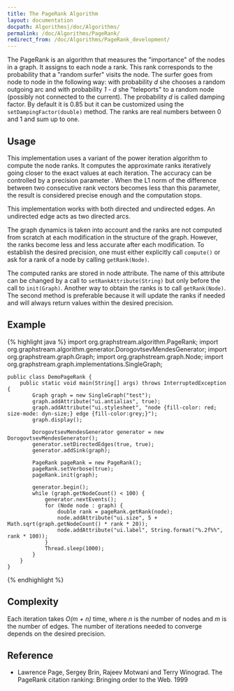 ```yaml
---
title: The PageRank Algorithm
layout: documentation
docpath: Algorithms|/doc/Algorithms/
permalink: /doc/Algorithms/PageRank/
redirect_from: /doc/Algorithms/PageRank_development/
---
```


The PageRank is an algorithm that measures the "importance" of the nodes in a
graph. It assigns to each node a rank. This rank corresponds to the
probability that a "random surfer" visits the node. The surfer goes from node
to node in the following way: with probability *d* she chooses a
random outgoing arc and with probability *1 - d* she "teleports" to a
random node (possibly not connected to the current). The probability
*d* is called damping factor. By default it is 0.85 but it can be
customized using the ``setDampingFactor(double)`` method. The ranks are real
numbers between 0 and 1 and sum up to one.

## Usage

This implementation uses a variant of the power iteration algorithm to
compute the node ranks. It computes the approximate ranks iteratively going
closer to the exact values at each iteration. The accuracy can be controlled
by a precision parameter . When the L1
norm of the difference between two consecutive rank vectors becomes less than
this parameter, the result is considered precise enough and the computation
stops.

This implementation works with both directed and undirected edges. An
undirected edge acts as two directed arcs.

The graph dynamics is taken into account and the ranks are not computed from
scratch at each modification in the structure of the graph. However, the
ranks become less and less accurate after each modification. To establish the
desired precision, one must either explicitly call ``compute()`` or ask
for a rank of a node by calling ``getRank(Node)``.

The computed ranks are stored in node attribute. The name of this attribute
can be changed by a call to ``setRankAttribute(String)`` but only before
the call to ``init(Graph)``. Another way to obtain the ranks is to call
``getRank(Node)``. The second method is preferable because it will
update the ranks if needed and will always return values within the desired
precision.


## Example

{% highlight java %}
	import org.graphstream.algorithm.PageRank;
	import org.graphstream.algorithm.generator.DorogovtsevMendesGenerator;
	import org.graphstream.graph.Graph;
	import org.graphstream.graph.Node;
	import org.graphstream.graph.implementations.SingleGraph;

	public class DemoPageRank {
		public static void main(String[] args) throws InterruptedException {
			Graph graph = new SingleGraph("test");
			graph.addAttribute("ui.antialias", true);
			graph.addAttribute("ui.stylesheet", "node {fill-color: red; size-mode: dyn-size;} edge {fill-color:grey;}");
			graph.display();

			DorogovtsevMendesGenerator generator = new DorogovtsevMendesGenerator();
			generator.setDirectedEdges(true, true);
			generator.addSink(graph);

			PageRank pageRank = new PageRank();
			pageRank.setVerbose(true);
			pageRank.init(graph);

			generator.begin();
			while (graph.getNodeCount() < 100) {
				generator.nextEvents();
				for (Node node : graph) {
					double rank = pageRank.getRank(node);
					node.addAttribute("ui.size", 5 + Math.sqrt(graph.getNodeCount() * rank * 20));
					node.addAttribute("ui.label", String.format("%.2f%%", rank * 100));
				}
				Thread.sleep(1000);
			}
		}
	}
{% endhighlight %}


## Complexity

Each iteration takes *O(m + n)* time, where *n* is the number of
nodes and *m* is the number of edges. The number of iterations
needed to converge depends on the desired precision.


## Reference

- Lawrence Page, Sergey Brin, Rajeev Motwani and Terry Winograd. The
  PageRank citation ranking: Bringing order to the Web. 1999

